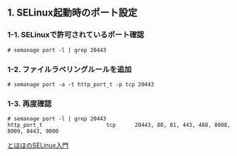 ## 1. SELinux起動時のポート設定
### 1-1. SELinuxで許可されているポート確認
```
# semanage port -l | grep 20443
```

### 1-2. ファイルラベリングルールを追加
```
# semanage port -a -t http_port_t -p tcp 20443
```

### 1-3. 再度確認
```
# semanage port -l | grep 20443
http_port_t                    tcp      20443, 80, 81, 443, 488, 8008, 8009, 8443, 9000
```

[とほほのSELinux入門](https://www.tohoho-web.com/ex/selinux.html#semanage)